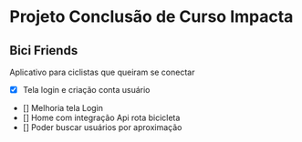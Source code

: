 # Projeto Conclusão de Curso Impacta

## Bici Friends


Aplicativo para ciclistas que queiram se conectar

- [x] Tela login e criação conta usuário
- [] Melhoria tela Login
- [] Home com integração Api rota bicicleta
- [] Poder buscar usuários por aproximação
